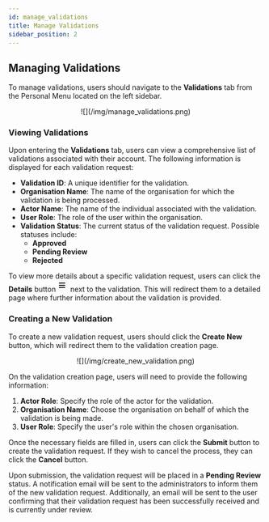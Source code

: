 ```yaml
---
id: manage_validations
title: Manage Validations
sidebar_position: 2
---
```


## Managing Validations

To manage validations, users should navigate to the **Validations** tab from the Personal Menu located on the left sidebar.

<p align="center">
  ![](/img/manage_validations.png)
</p>

### Viewing Validations

Upon entering the **Validations** tab, users can view a comprehensive list of validations associated with their account. The following information is displayed for each validation request:

- **Validation ID**: A unique identifier for the validation.
- **Organisation Name**: The name of the organisation for which the validation is being processed.
- **Actor Name**: The name of the individual associated with the validation.
- **User Role**: The role of the user within the organisation.
- **Validation Status**: The current status of the validation request. Possible statuses include:
  - **Approved**
  - **Pending Review**
  - **Rejected**

To view more details about a specific validation request, users can click the **Details** button ![](/img/details_validation_button.png) next to the validation. This will redirect them to a detailed page where further information about the validation is provided.

### Creating a New Validation

To create a new validation request, users should click the **Create New** button, which will redirect them to the validation creation page.

<p align="center">
  ![](/img/create_new_validation.png)
</p>

On the validation creation page, users will need to provide the following information:

1. **Actor Role**: Specify the role of the actor for the validation.
2. **Organisation Name**: Choose the organisation on behalf of which the validation is being made.
3. **User Role**: Specify the user's role within the chosen organisation.

Once the necessary fields are filled in, users can click the **Submit** button to create the validation request. If they wish to cancel the process, they can click the **Cancel** button.

Upon submission, the validation request will be placed in a **Pending Review** status. A notification email will be sent to the administrators to inform them of the new validation request. Additionally, an email will be sent to the user confirming that their validation request has been successfully received and is currently under review.

